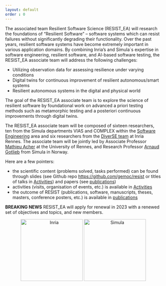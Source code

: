 ```yaml
---
layout: default
order : 0
---
```


The associated team Resilient Software Science (RESIST_EA) will research the foundations of “Resilient Software” – software systems which can resist failures without significantly degrading their functionality. Over the past years, resilient software systems have become extremely important in various application domains. By combining Inria’s and Simula´s expertise in software engineering, resilient software, and AI-based software testing, the RESIST_EA associate team will address the following challenges:
- Utilizing observation data for assessing resilience under varying conditions
- Digital twins for continuous improvement of resilient autonomous/smart systems
- Resilient autonomous systems in the digital and physical world

The goal of the RESIST_EA associate team is to explore the science of resilient software by foundational work on advanced a priori testing methods such as metamorphic testing and a posteriori continuous improvements through digital twins. 

The RESIST_EA associate team will be composed of sixteen researchers, ten from the Simula departments VIAS and COMPLEX within the [Software Engineering](https://www.simula.no/research/software-engineering) area and six researchers from the [DiverSE team](http://diverse.irisa.fr/) at Inria Rennes. The associate team will be jointly led by Associate Professor [Mathieu Acher](https://www.mathieuacher.com/) at the University of Rennes, and Research Professor [Arnaud Gotlieb](https://www.simula.no/people/arnaud) from Simula in Norway.

Here are a few pointers:
 * the scientific content (problems solved, tasks performed) can be found through slides (see Github repo https://github.com/gemoc/resist or titles of talks in [Activities](activities)) and papers (see [publications](publications)) 
 * activities (visits, organisation of events, etc.) is available in [Activities](activities)
 * the outcome of RESIST (publications, software, manuscripts, theses, masters, conference posters, etc.) is available in [publications](publications)

**BREAKING NEWS** RESIST_EA will apply for renewal in 2023 with a renewed set of objectives and topics, and new members.

<center>
<img src="{{ site.baseurl }}/img/inria.png" alt="Inria" style="width: 200px;"/>
<img src="{{ site.baseurl }}/img/simula.png" alt="Simula" style="width: 200px;"/>
</center>
